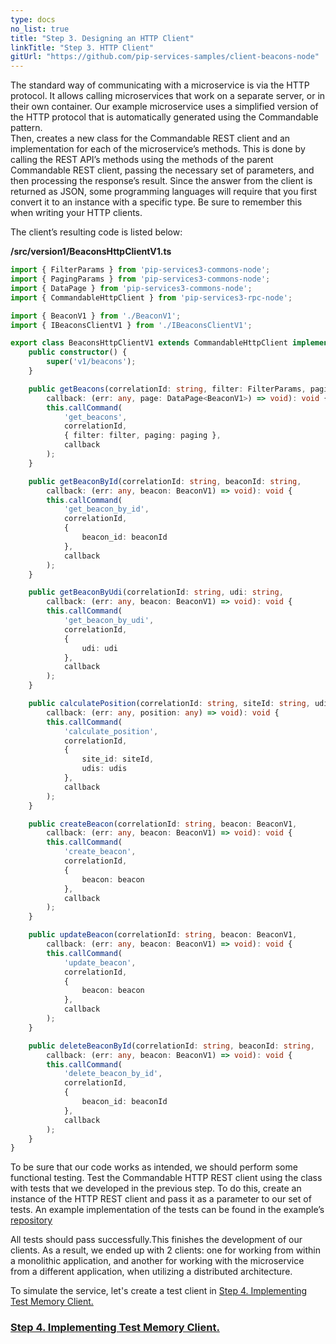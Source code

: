 ```yaml
---
type: docs
no_list: true
title: "Step 3. Designing an HTTP Client"
linkTitle: "Step 3. HTTP Client" 
gitUrl: "https://github.com/pip-services-samples/client-beacons-node"
---
```


The standard way of communicating with a microservice is via the HTTP protocol. It allows calling microservices that work on a separate server, or in their own container. Our example microservice uses a simplified version of the HTTP protocol that is automatically generated using the Commandable pattern.    
Then, creates a new class for the Commandable REST client and an implementation for each of the microservice’s methods. This is done by calling the REST API’s methods using the methods of the parent Commandable REST client, passing the necessary set of parameters, and then processing the response’s result. Since the answer from the client is returned as JSON, some programming languages will require that you first convert it to an instance with a specific type. Be sure to remember this when writing your HTTP clients.

The client’s resulting code is listed below:

**/src/version1/BeaconsHttpClientV1.ts**

```typescript
import { FilterParams } from 'pip-services3-commons-node';
import { PagingParams } from 'pip-services3-commons-node';
import { DataPage } from 'pip-services3-commons-node';
import { CommandableHttpClient } from 'pip-services3-rpc-node';

import { BeaconV1 } from './BeaconV1';
import { IBeaconsClientV1 } from './IBeaconsClientV1';

export class BeaconsHttpClientV1 extends CommandableHttpClient implements IBeaconsClientV1 {
    public constructor() {
        super('v1/beacons');
    }

    public getBeacons(correlationId: string, filter: FilterParams, paging: PagingParams,
        callback: (err: any, page: DataPage<BeaconV1>) => void): void {
        this.callCommand(
            'get_beacons',
            correlationId,
            { filter: filter, paging: paging },
            callback
        );
    }

    public getBeaconById(correlationId: string, beaconId: string,
        callback: (err: any, beacon: BeaconV1) => void): void {
        this.callCommand(
            'get_beacon_by_id',
            correlationId,
            {
                beacon_id: beaconId
            },
            callback
        );
    }

    public getBeaconByUdi(correlationId: string, udi: string,
        callback: (err: any, beacon: BeaconV1) => void): void {
        this.callCommand(
            'get_beacon_by_udi',
            correlationId,
            {
                udi: udi
            },
            callback
        );
    }

    public calculatePosition(correlationId: string, siteId: string, udis: string[], 
        callback: (err: any, position: any) => void): void {
        this.callCommand(
            'calculate_position',
            correlationId,
            {
                site_id: siteId,
                udis: udis
            },
            callback
        );    
    }

    public createBeacon(correlationId: string, beacon: BeaconV1,
        callback: (err: any, beacon: BeaconV1) => void): void {
        this.callCommand(
            'create_beacon',
            correlationId,
            {
                beacon: beacon
            },
            callback
        );
    }

    public updateBeacon(correlationId: string, beacon: BeaconV1,
        callback: (err: any, beacon: BeaconV1) => void): void {
        this.callCommand(
            'update_beacon',
            correlationId,
            {
                beacon: beacon
            },
            callback
        );    
    }

    public deleteBeaconById(correlationId: string, beaconId: string,
        callback: (err: any, beacon: BeaconV1) => void): void {
        this.callCommand(
            'delete_beacon_by_id',
            correlationId,
            {
                beacon_id: beaconId
            },
            callback
        );
    }
}
```

To be sure that our code works as intended, we should perform some functional testing. Test the Commandable HTTP REST client using the class with tests that we developed in the previous step. To do this, create an instance of the HTTP REST client and pass it as a parameter to our set of tests.
An example implementation of the tests can be found in the example’s [repository](https://github.com/pip-services-samples/client-beacons-node/blob/master/test/version1/test_BeaconsHttpClient.ts)

All tests should pass successfully.This finishes the development of our clients. As a result, we ended up with 2 clients: one for working from within a monolithic application, and another for working with the microservice from a different application, when utilizing a distributed architecture.

To simulate the service, let's create a test client in [Step 4. Implementing Test Memory Client.](../step4)


<span class="hide-title-link">

### [Step 4. Implementing Test Memory Client.](../step4)

</span>
